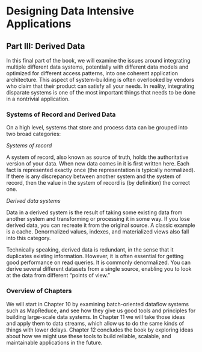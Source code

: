 # Designing Data Intensive Applications
## Part III: Derived Data
In this final part of the book, we will examine the issues around integrating multiple different data systems,
potentially with different data models and optimized for different access patterns, into one coherent application
architecture. This aspect of system-building is often overlooked by vendors who claim that their product can satisfy all
your needs. In reality, integrating disparate systems is one of the most important things that needs to be done in a
nontrivial application.

### Systems of Record and Derived Data
On a high level, systems that store and process data can be grouped into two broad categories:

*Systems of record*

A system of record, also known as source of truth, holds the authoritative version of your data. When new data comes in
it is first written here. Each fact is represented exactly once (the representation is typically normalized). If there
is any discrepancy between another system and the system of record, then the value in the system of record is (by
definition) the correct one.

*Derived data systems*

Data in a derived system is the result of taking some existing data from another system and transforming or processing
it in some way. If you lose derived data, you can recreate it from the original source. A classic example is a cache.
Denormalized values, indexes, and materialized views also fall into this category.

Technically speaking, derived data is redundant, in the sense that it duplicates existing information. However, it is
often essential for getting good performance on read queries. It is commonly denormalized. You can derive several
different datasets from a single source, enabling you to look at the data from different “points of view.”

### Overview of Chapters
We will start in Chapter 10 by examining batch-oriented dataflow systems such as MapReduce, and see how they give us
good tools and principles for building large-scale data systems. In Chapter 11 we will take those ideas and apply them
to data streams, which allow us to do the same kinds of things with lower delays. Chapter 12 concludes the book by
exploring ideas about how we might use these tools to build reliable, scalable, and maintainable applications in the
future.

